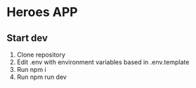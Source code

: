 # Heroes APP

## Start dev

1. Clone repository
2. Edit .env with environment variables based in .env.template
3. Run npm i
4. Run npm run dev
